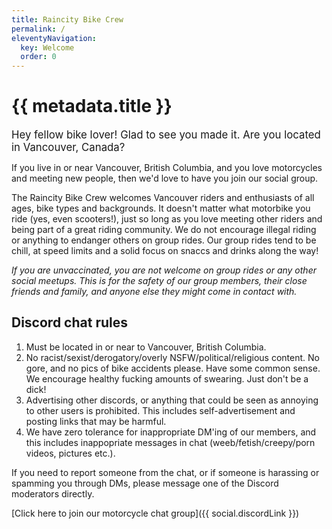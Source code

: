 ```yaml
---
title: Raincity Bike Crew
permalink: /
eleventyNavigation:
  key: Welcome
  order: 0
---
```

<h1 class="visually-hidden">{{ metadata.title }}</h1>

<big>Hey fellow bike lover! Glad to see you made it. Are you located in Vancouver, Canada?</big>

If you live in or near Vancouver, British Columbia, and you love motorcycles and meeting new people, then we'd love to have you join our social group.

The Raincity Bike Crew welcomes Vancouver riders and enthusiasts of all ages, bike types and backgrounds. It doesn't matter what motorbike you ride (yes, even scooters!), just so long as you love meeting other riders and being part of a great riding community. We do not encourage illegal riding or anything to endanger others on group rides. Our group rides tend to be chill, at speed limits and a solid focus on snaccs and drinks along the way!

*If you are unvaccinated, you are not welcome on group rides or any other social meetups. This is for the safety of our group members, their close friends and family, and anyone else they might come in contact with.*

## Discord chat rules

1. Must be located in or near to Vancouver, British Columbia.
2. No racist/sexist/derogatory/overly NSFW/political/religious content. No gore, and no pics of bike accidents please. Have some common sense. We encourage healthy fucking amounts of swearing. Just don't be a dick!
3. Advertising other discords, or anything that could be seen as annoying to other users is prohibited. This includes self-advertisement and posting links that may be harmful.
4. We have zero tolerance for inappropriate DM'ing of our members, and this includes inappopriate messages in chat (weeb/fetish/creepy/porn videos, pictures etc.).

If you need to report someone from the chat, or if someone is harassing or spamming you through DMs, please message one of the Discord moderators directly.

\[Click here to join our motorcycle chat group]({{ social.discordLink }})
